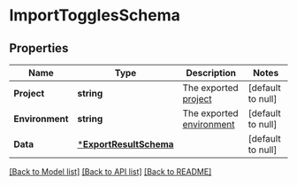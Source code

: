 # ImportTogglesSchema

## Properties
Name | Type | Description | Notes
------------ | ------------- | ------------- | -------------
**Project** | **string** | The exported [project](https://docs.getunleash.io/reference/projects) | [default to null]
**Environment** | **string** | The exported [environment](https://docs.getunleash.io/reference/environments) | [default to null]
**Data** | [***ExportResultSchema**](exportResultSchema.md) |  | [default to null]

[[Back to Model list]](../README.md#documentation-for-models) [[Back to API list]](../README.md#documentation-for-api-endpoints) [[Back to README]](../README.md)

